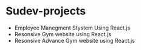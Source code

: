 # Sudev-projects

<ul>
  <li>Employee Manegment Stystem Using React.js</li>
  <li>Resonsive Gym website using React.js</li>
   <li>Resonsive Advance Gym website using React.js</li>
</ul>
